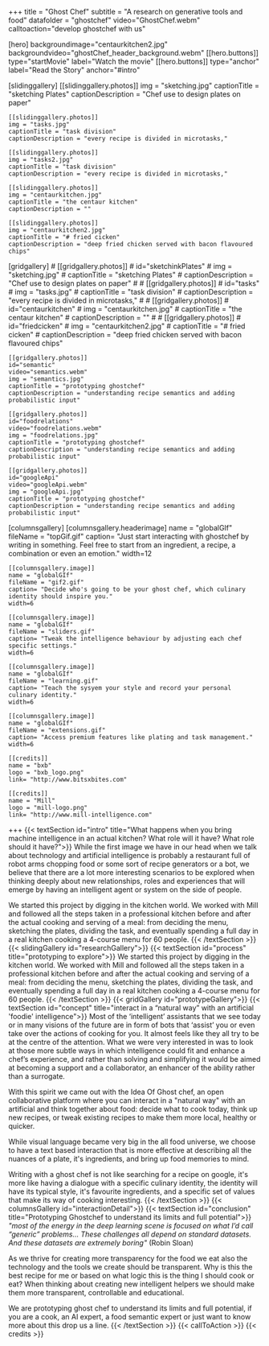 +++
title = "Ghost Chef"
subtitle = "A research on generative tools and food"
datafolder = "ghostchef"
video="GhostChef.webm"
calltoaction="develop ghostchef with us"

  [hero]
    backgroundimage="centaurkitchen2.jpg"
    backgroundvideo="ghostChef_header_background.webm"
    [[hero.buttons]]
      type="startMovie"
      label="Watch the movie"
    [[hero.buttons]]
      type="anchor"
      label="Read the Story"
      anchor="#intro"

  [slidinggallery]
    [[slidinggallery.photos]]
    img = "sketching.jpg"
    captionTitle = "sketching Plates"
    captionDescription = "Chef use to design plates on paper"

    [[slidinggallery.photos]]
    img = "tasks.jpg"
    captionTitle = "task division"
    captionDescription = "every recipe is divided in microtasks,"

    [[slidinggallery.photos]]
    img = "tasks2.jpg"
    captionTitle = "task division"
    captionDescription = "every recipe is divided in microtasks,"

    [[slidinggallery.photos]]
    img = "centaurkitchen.jpg"
    captionTitle = "the centaur kitchen"
    captionDescription = ""

    [[slidinggallery.photos]]
    img = "centaurkitchen2.jpg"
    captionTitle = "# fried cicken"
    captionDescription = "deep fried chicken served with bacon flavoured chips"

  [gridgallery]
    # [[gridgallery.photos]]
    # id="sketchinkPlates"
    # img = "sketching.jpg"
    # captionTitle = "sketching Plates"
    # captionDescription = "Chef use to design plates on paper"
    #
    # [[gridgallery.photos]]
    # id="tasks"
    # img = "tasks.jpg"
    # captionTitle = "task division"
    # captionDescription = "every recipe is divided in microtasks,"
    #
    # [[gridgallery.photos]]
    # id="centaurkitchen"
    # img = "centaurkitchen.jpg"
    # captionTitle = "the centaur kitchen"
    # captionDescription = ""
    #
    # [[gridgallery.photos]]
    # id="friedcicken"
    # img = "centaurkitchen2.jpg"
    # captionTitle = "# fried cicken"
    # captionDescription = "deep fried chicken served with bacon flavoured chips"

    [[gridgallery.photos]]
    id="semantic"
    video="semantics.webm"
    img = "semantics.jpg"
    captionTitle = "prototyping ghostchef"
    captionDescription = "understanding recipe semantics and adding probabilistic input"

    [[gridgallery.photos]]
    id="foodrelations"
    video="foodrelations.webm"
    img = "foodrelations.jpg"
    captionTitle = "prototyping ghostchef"
    captionDescription = "understanding recipe semantics and adding probabilistic input"

    [[gridgallery.photos]]
    id="googleApi"
    video="googleApi.webm"
    img = "googleApi.jpg"
    captionTitle = "prototyping ghostchef"
    captionDescription = "understanding recipe semantics and adding probabilistic input"


  [columnsgallery]
    [columnsgallery.headerimage]
    name = "globalGIf"
    fileName = "topGif.gif"
    caption= "Just start interacting with ghostchef by writing in something. Feel free to start from an ingredient, a recipe, a combination or even an emotion."
    width=12

    [[columnsgallery.image]]
    name = "globalGIf"
    fileName = "gif2.gif"
    caption= "Decide who's going to be your ghost chef, which culinary identity should inspire you."
    width=6

    [[columnsgallery.image]]
    name = "globalGIf"
    fileName = "sliders.gif"
    caption= "Tweak the intelligence behaviour by adjusting each chef specific settings."
    width=6

    [[columnsgallery.image]]
    name = "globalGIf"
    fileName = "learning.gif"
    caption= "Teach the sysyem your style and record your personal culinary identity."
    width=6

    [[columnsgallery.image]]
    name = "globalGIf"
    fileName = "extensions.gif"
    caption= "Access premium features like plating and task management."
    width=6

    [[credits]]
    name = "bxb"
    logo = "bxb_logo.png"
    link= "http://www.bitsxbites.com"

    [[credits]]
    name = "Mill"
    logo = "mill-logo.png"
    link= "http://www.mill-intelligence.com"
+++
{{< textSection id="intro" title="What happens when you bring machine intelligence in an actual kitchen? What role will it have? What role should it have?">}}
While the first image we have in our head when we talk about technology and artificial intelligence is probably a restaurant full of  robot arms chopping food or some sort of recipe generators or a bot, we believe that there are a lot more interesting scenarios to be explored when thinking deeply about new relationships, roles and experiences that will emerge by having an intelligent agent or system on the side of people.

We started this project by digging in the kitchen world. We worked with Mill and followed all the steps taken in a professional kitchen before and after the actual cooking and serving of a meal: from deciding the menu, sketching the plates, dividing the task, and eventually spending a full day in a real kitchen cooking a 4-course menu for 60 people.
{{< /textSection >}}
{{< slidingGallery id="researchGallery">}}
{{< textSection id="process" title="prototyping to explore">}}
We started this project by digging in the kitchen world. We worked with Mill and followed all the steps taken in a professional kitchen before and after the actual cooking and serving of a meal: from deciding the menu, sketching the plates, dividing the task, and eventually spending a full day in a real kitchen cooking a 4-course menu for 60 people.
{{< /textSection >}}
{{< gridGallery id="prototypeGallery">}}
{{< textSection id="concept" title="interact in a “natural way” with an artificial 'foodie' intelligence">}}
Most of the ‘intelligent’ assistants that we see today or in many visions of the future are in form of bots that ‘assist’ you or even take over the actions of cooking for you. It almost feels like they all try to be at the centre of the attention. What we were very interested in was to look at those more subtle ways in which intelligence could fit and enhance a chef’s experience, and rather than solving and simplifying it would be aimed at becoming a support and a collaborator, an enhancer of the ability rather than a surrogate.

With this spirit we came out with the Idea Of Ghost chef, an open collaborative platform where you can interact in a "natural way" with an artificial and think together about food: decide what to cook today, think up new recipes, or tweak existing recipes to make them more local, healthy or quicker.

While visual language became very big in the all food universe, we choose to have a text based interaction that is more effective at describing all the nuances of a plate, it's ingredients, and bring up food memories to mind.

Writing with a ghost chef is not like searching for a recipe on google, it's more like having a dialogue with a specific culinary identity, the identity will have its typical style, it's favourite ingredients, and a specific set of values that make its way of cooking interesting.
{{< /textSection >}}
{{< columnsGallery id="interactionDetail">}}
{{< textSection id="conclusion" title="Prototyping Ghostchef to understand its limits and full potential">}}
_"most of the energy in the deep learning scene is focused on what I’d call “generic” problems… These challenges all depend on standard datasets. And these datasets are extremely boring"_ (Robin Sloan)

As we thrive for creating more transparency for the food we eat also the technology and the tools we create should be transparent. Why is this the best recipe for me or based on what logic this is the thing I should cook or eat? When thinking about creating new intelligent helpers we should make them more transparent, controllable and educational.

We are prototyping ghost chef to understand its limits and full potential, if you are a cook, an AI expert, a food semantic expert or just want to know more about this drop us a line.
{{< /textSection >}}
{{< callToAction >}}
{{< credits >}}
